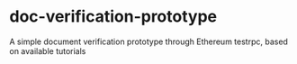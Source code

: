 # doc-verification-prototype
A simple document verification prototype through Ethereum testrpc, based on available tutorials
